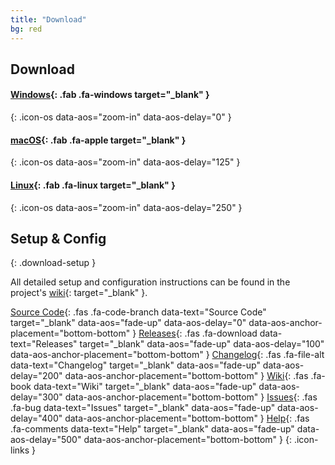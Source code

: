 ```yaml
---
title: "Download"
bg: red
---
```


## Download

#### [Windows][releases]{: .fab .fa-windows target="_blank" }
{: .icon-os data-aos="zoom-in" data-aos-delay="0" }

#### [macOS][releases]{: .fab .fa-apple target="_blank" }
{: .icon-os data-aos="zoom-in" data-aos-delay="125" }

#### [Linux][releases]{: .fab .fa-linux target="_blank" }
{: .icon-os data-aos="zoom-in" data-aos-delay="250" }

## Setup & Config
{: .download-setup }

All detailed setup and configuration instructions can be found in the project's [wiki][wiki]{: target="_blank" }.

[Source Code][repo]{: .fas .fa-code-branch data-text="Source Code" target="_blank" data-aos="fade-up" data-aos-delay="0" data-aos-anchor-placement="bottom-bottom" }
[Releases][releases]{: .fas .fa-download data-text="Releases" target="_blank" data-aos="fade-up" data-aos-delay="100" data-aos-anchor-placement="bottom-bottom" }
[Changelog][changelog]{: .fas .fa-file-alt data-text="Changelog" target="_blank" data-aos="fade-up" data-aos-delay="200" data-aos-anchor-placement="bottom-bottom" }
[Wiki][wiki]{: .fas .fa-book data-text="Wiki" target="_blank" data-aos="fade-up" data-aos-delay="300" data-aos-anchor-placement="bottom-bottom" }
[Issues][issues]{: .fas .fa-bug data-text="Issues" target="_blank" data-aos="fade-up" data-aos-delay="400" data-aos-anchor-placement="bottom-bottom" }
[Help][gitter]{: .fas .fa-comments data-text="Help" target="_blank" data-aos="fade-up" data-aos-delay="500" data-aos-anchor-placement="bottom-bottom" }
{: .icon-links }


  [repo]: {{site.github.repository_url}}
  [releases]: {{site.github.releases_url}}
  [wiki]: {{site.github.wiki_url}}
  [issues]: {{site.github.issues_url}}
  [gitter]: https://gitter.im/{{site.repository}}
  [changelog]: {{site.github.repository_url}}/blob/master/CHANGELOG.md
